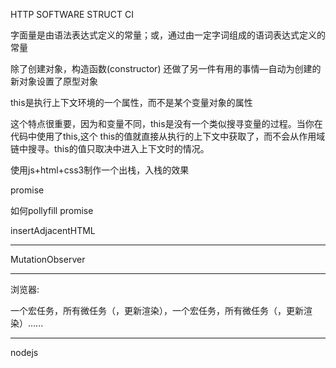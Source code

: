 HTTP
SOFTWARE STRUCT
CI



字面量是由语法表达式定义的常量；或，通过由一定字词组成的语词表达式定义的常量



除了创建对象，构造函数(constructor) 还做了另一件有用的事情—自动为创建的新对象设置了原型对象


this是执行上下文环境的一个属性，而不是某个变量对象的属性


这个特点很重要，因为和变量不同，this是没有一个类似搜寻变量的过程。当你在代码中使用了this,这个 this的值就直接从执行的上下文中获取了，而不会从作用域链中搜寻。this的值只取决中进入上下文时的情况。



使用js+html+css3制作一个出栈，入栈的效果







promise

如何pollyfill promise


insertAdjacentHTML



---------------
MutationObserver




-------------------

浏览器:

一个宏任务，所有微任务（，更新渲染），一个宏任务，所有微任务（，更新渲染）......






---------------
nodejs


